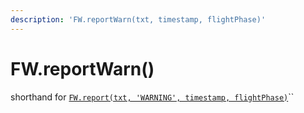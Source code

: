 ```yaml
---
description: 'FW.reportWarn(txt, timestamp, flightPhase)'
---
```


# FW.reportWarn\(\)

shorthand for [`FW.report(txt, 'WARNING', timestamp, flightPhase)`](fw.report.md)\`\`

